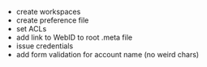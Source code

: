 * create workspaces
* create preference file
* set ACLs
* add link to WebID to root .meta file
* issue credentials
* add form validation for account name (no weird chars)